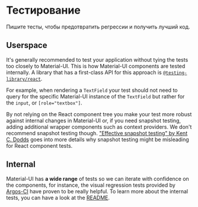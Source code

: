 # Тестирование

<p class="description">Пишите тесты, чтобы предотвратить регрессии и получить лучший код.</p>

## Userspace

It's generally recommended to test your application without tying the tests too closely to Material-UI. This is how Material-UI components are tested internally. A library that has a first-class API for this approach is [`@testing-library/react`](https://testing-library.com/docs/react-testing-library/intro).

For example, when rendering a `TextField` your test should not need to query for the specific Material-UI instance of the `TextField` but rather for the `input`, or `[role="textbox"]`.

By not relying on the React component tree you make your test more robust against internal changes in Material-UI or, if you need snapshot testing, adding additional wrapper components such as context providers. We don't recommend snapshot testing though. ["Effective snapshot testing" by Kent C. Dodds](https://kentcdodds.com/blog/effective-snapshot-testing) goes into more details why snapshot testing might be misleading for React component tests.

## Internal

Material-UI has **a wide range** of tests so we can iterate with confidence on the components, for instance, the visual regression tests provided by [Argos-CI](https://www.argos-ci.com/mui-org/material-ui) have proven to be really helpful. To learn more about the internal tests, you can have a look at the [README](https://github.com/mui-org/material-ui/blob/next/test/README.md).
